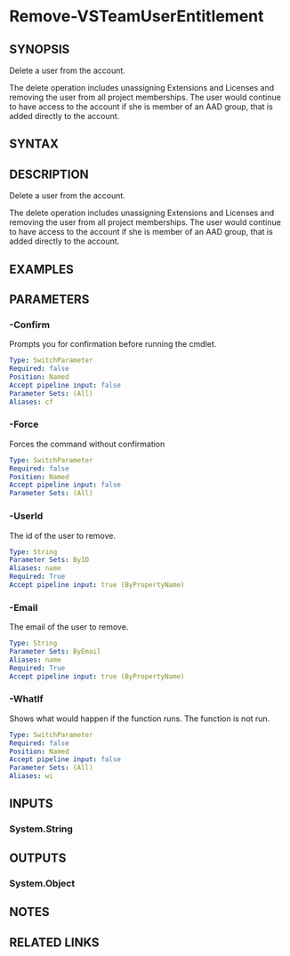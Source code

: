 


# Remove-VSTeamUserEntitlement

## SYNOPSIS

Delete a user from the account.

The delete operation includes unassigning Extensions and Licenses and removing the user from all project memberships. The user would continue to have access to the account if she is member of an AAD group, that is added directly to the account.

## SYNTAX

## DESCRIPTION

Delete a user from the account.

The delete operation includes unassigning Extensions and Licenses and removing the user from all project memberships. The user would continue to have access to the account if she is member of an AAD group, that is added directly to the account.

## EXAMPLES

## PARAMETERS

### -Confirm

Prompts you for confirmation before running the cmdlet.

```yaml
Type: SwitchParameter
Required: false
Position: Named
Accept pipeline input: false
Parameter Sets: (All)
Aliases: cf
```

### -Force

Forces the command without confirmation

```yaml
Type: SwitchParameter
Required: false
Position: Named
Accept pipeline input: false
Parameter Sets: (All)
```

### -UserId

The id of the user to remove.

```yaml
Type: String
Parameter Sets: ByID
Aliases: name
Required: True
Accept pipeline input: true (ByPropertyName)
```

### -Email

The email of the user to remove.

```yaml
Type: String
Parameter Sets: ByEmail
Aliases: name
Required: True
Accept pipeline input: true (ByPropertyName)
```

### -WhatIf

Shows what would happen if the function runs.
The function is not run.

```yaml
Type: SwitchParameter
Required: false
Position: Named
Accept pipeline input: false
Parameter Sets: (All)
Aliases: wi
```

## INPUTS

### System.String

## OUTPUTS

### System.Object

## NOTES

## RELATED LINKS

